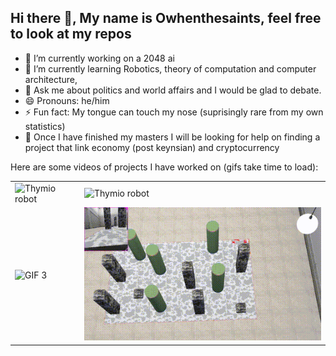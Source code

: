 ## Hi there 👋, My name is Owhenthesaints, feel free to look at my repos

<!--
**Owhenthesaints/Owhenthesaints** is a ✨ _special_ ✨ repository because its `README.md` (this file) appears on your GitHub profile.

Here are some ideas to get you started:

- 🔭 I’m currently working on ...
- 🌱 I’m currently learning ...
- 👯 I’m looking to collaborate on ...
- 🤔 I’m looking for help with ...
- 💬 Ask me about ...
- 📫 How to reach me: ...
- 😄 Pronouns: ...
- ⚡ Fun fact: ...
-->


- 🔭 I’m currently working on a 2048 ai
- 🌱 I’m currently learning Robotics, theory of computation and computer architecture, 
- 💬 Ask me about politics and world affairs and I would be glad to debate.
- 😄 Pronouns: he/him
- ⚡ Fun fact: My tongue can touch my nose (suprisingly rare from my own statistics)
- 🤔 Once I have finished my masters I will be looking for help on finding a project that link economy (post keynsian) and cryptocurrency

Here are some videos of projects I have worked on (gifs take time to load):

<table>
  <tr>
    <td><img src="gifs/thymio_final.gif" alt="Thymio robot"></td>
    <td><img src="gifs/lowres_comp.gif" alt="Thymio robot"></td>
  </tr>
  <tr>
    <td><img src="gifs/lowres_legged.gif" alt="GIF 3"></td>
    <td><img src="gifs/lowresfinal_aerial_2.gif" alt="GIF 4"></td>
  </tr>
</table>

